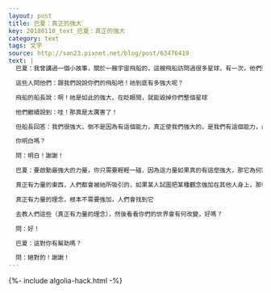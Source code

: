 ```yaml
---
layout: post
title: 巴夏：真正的強大
key: 20180110_text_巴夏：真正的強大
category: text
tags: 文字
source: http://san23.pixnet.net/blog/post/63476419
text: |
  巴夏：我曾講過一個小故事，關於一艘宇宙飛船的，這艘飛船訪問過很多星球，有一次，他們到達一個星球，這星球上的人，從沒見過他們

  這些人問他們：跟我們說說你們的飛船吧！祂到底有多強大呢？

  飛船的船長說：啊！祂是如此的強大，在眨眼間，就能毀掉你們整個星球

  他們繼續說到：哇！那真是太厲害了！

  但船長回答：我們很強大，倒不是因為有這個能力，真正使我們強大的，是我們有這個能力，卻從不會它來做這樣破壞的事，這才是我們真正強大之處！

  你明白嗎？

  問：明白！謝謝！

  巴夏：要啟動最強大的力量，你只需要輕輕一碰，因為這力量如果真的有這麼強大，那它為何需要把自己強加在其他人事物上呢？

  真正有力量的東西，人們都會被祂所吸引的，如果某人試圖把某種觀念強加在其他人身上，那他們其實是在說（那表明了）：他們不相信 自己所相信的理念的力量，於是通過強加在別人身上，讓自己相信這理念是有力量的

  真正有力量的理念，根本不需要強加，人們會找到它

  去教人們這些（真正有力量的理念），然後看看你們的世界會有何改變，好嗎？

  問：好！

  巴夏：這對你有幫助嗎？

  問：絕對的！謝謝！
---
```


{%- include algolia-hack.html -%}
